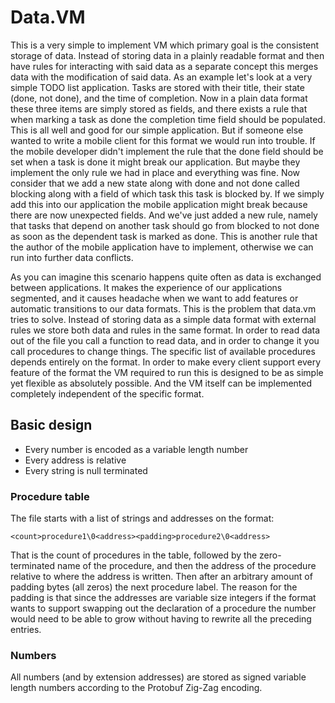 # Data.VM
This is a very simple to implement VM which primary goal is the consistent
storage of data. Instead of storing data in a plainly readable format and then
have rules for interacting with said data as a separate concept this merges data
with the modification of said data. As an example let's look at a very simple
TODO list application. Tasks are stored with their title, their state (done,
not done), and the time of completion. Now in a plain data format these three
items are simply stored as fields, and there exists a rule that when marking a
task as done the completion time field should be populated. This is all well and
good for our simple application. But if someone else wanted to write a mobile
client for this format we would run into trouble. If the mobile developer didn't
implement the rule that the done field should be set when a task is done it
might break our application. But maybe they implement the only rule we had in
place and everything was fine. Now consider that we add a new state along with
done and not done called blocking along with a field of which task this task is
blocked by. If we simply add this into our application the mobile application
might break because there are now unexpected fields. And we've just added a new
rule, namely that tasks that depend on another task should go from blocked to
not done as soon as the dependent task is marked as done. This is another rule
that the author of the mobile application have to implement, otherwise we can
run into further data conflicts.

As you can imagine this scenario happens quite often as data is exchanged
between applications. It makes the experience of our applications segmented, and
it causes headache when we want to add features or automatic transitions to our
data formats. This is the problem that data.vm tries to solve. Instead of storing
data as a simple data format with external rules we store both data and rules in
the same format. In order to read data out of the file you call a function to
read data, and in order to change it you call procedures to change things. The
specific list of available procedures depends entirely on the format. In order to
make every client support every feature of the format the VM required to run this
is designed to be as simple yet flexible as absolutely possible. And the VM
itself can be implemented completely independent of the specific format.

## Basic design
- Every number is encoded as a variable length number
- Every address is relative
- Every string is null terminated

### Procedure table
The file starts with a list of strings and addresses on the format:
```
<count>procedure1\0<address><padding>procedure2\0<address>
```
That is the count of procedures in the table, followed by the zero-terminated
name of the procedure, and then the address of the procedure relative to where
the address is written. Then after an arbitrary amount of padding bytes (all
zeros) the next procedure label. The reason for the padding is that since the
addresses are variable size integers if the format wants to support swapping out
the declaration of a procedure the number would need to be able to grow without
having to rewrite all the preceding entries.

### Numbers
All numbers (and by extension addresses) are stored as signed variable length
numbers according to the Protobuf Zig-Zag encoding.
